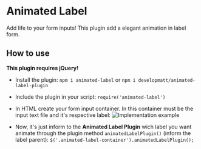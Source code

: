 # Animated Label
Add life to your form inputs! This plugin add a elegant animation in label form.

## How to use
 **This plugin requires jQuery!**
 - Install the plugin:
 `npm i animated-label` or `npm i developmatt/animated-label-plugin`

 - Include the plugin in your script:
 `require('animated-label')`

- In HTML create your form input container. In this container must be the input text file and it's respective label:
![Implementation example](https://image.ibb.co/gtfaWe/label.png) 

 - Now, it's just inform to the **Animated Label Plugin** wich label you want animate through the plugin method `animatedLabelPlugin()` (inform the label parent):
 `$('.animated-label-container').animatedLabelPlugin();`